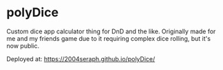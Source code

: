 # polyDice
Custom dice app calculator thing for DnD and the like. Originally made for me and my friends game due to it requiring complex dice rolling, but it's now public.

Deployed at: https://2004seraph.github.io/polyDice/
